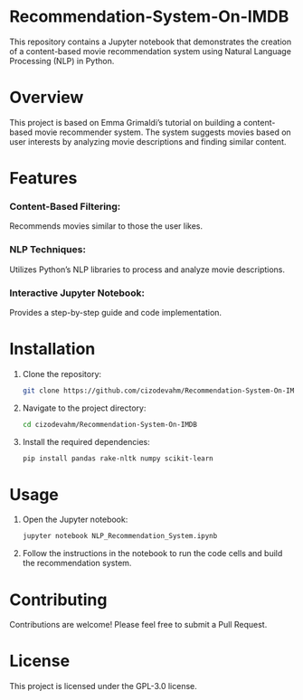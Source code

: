 # Recommendation-System-On-IMDB
This repository contains a Jupyter notebook that demonstrates the creation of a content-based movie recommendation system using Natural Language Processing (NLP) in Python.

# Overview
This project is based on Emma Grimaldi’s tutorial on building a content-based movie recommender system. The system suggests movies based on user interests by analyzing movie descriptions and finding similar content.

# Features
### Content-Based Filtering: 
Recommends movies similar to those the user likes.
### NLP Techniques: 
Utilizes Python’s NLP libraries to process and analyze movie descriptions.
### Interactive Jupyter Notebook:
Provides a step-by-step guide and code implementation.

# Installation
 1. Clone the repository:
    ```bash
    git clone https://github.com/cizodevahm/Recommendation-System-On-IMDB.git
    ```
2. Navigate to the project directory:
   ```bash
   cd cizodevahm/Recommendation-System-On-IMDB
   ```
  
3. Install the required dependencies:
   ```bash
   pip install pandas rake-nltk numpy scikit-learn
    ```
   
# Usage
 1. Open the Jupyter notebook:
    ```bash
    jupyter notebook NLP_Recommendation_System.ipynb
    ```
2. Follow the instructions in the notebook to run the code cells and build the recommendation system.

# Contributing
Contributions are welcome! Please feel free to submit a Pull Request.

# License
This project is licensed under the GPL-3.0 license.
